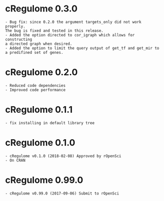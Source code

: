 # cRegulome 0.3.0
    
    - Bug fix: since 0.2.0 the argument targets_only did not work properly.
    The bug is fixed and tested in this release.
    - Added the option directed to cor_igraph which allows for constructing
    a directed graph when desired.
    - Added the option to limit the query output of get_tf and get_mir to 
    a predifined set of genes.
  
# cRegulome 0.2.0
    
    - Reduced code dependencies
    - Improved code performance

# cRegulome 0.1.1

    - fix installing in default library tree
    
# cRegulome 0.1.0

    - cRegulome v0.1.0 (2018-02-08) Approved by rOpenSci
    - On CRAN

# cRegulome 0.99.0

    - cRegulome v0.99.0 (2017-09-06) Submit to rOpenSci

